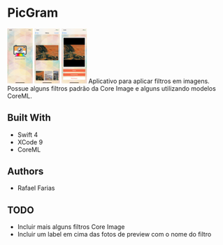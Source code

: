 # PicGram 

<img src = "https://github.com/rafaelcostadefarias/Picgram/blob/master/lambelambe01.png" width="58">
<img src = "https://github.com/rafaelcostadefarias/Picgram/blob/master/lambelambe02.png" width="58">
<img src = "https://github.com/rafaelcostadefarias/Picgram/blob/master/lambelambe03.png" width="58">
Aplicativo para aplicar filtros em imagens. Possue alguns filtros padrão da Core Image e alguns utilizando modelos CoreML.



## Built With

* Swift 4
* XCode 9
* CoreML


## Authors

* Rafael Farias

## TODO

* Incluir mais alguns filtros Core Image
* Incluir um label em cima das fotos de preview com o nome do filtro

